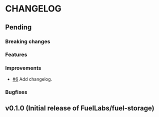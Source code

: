 # CHANGELOG

## Pending

### Breaking changes

### Features

### Improvements

- [#6] Add changelog.

### Bugfixes

## v0.1.0 (Initial release of FuelLabs/fuel-storage)

[#6]: https://github.com/FuelLabs/fuel-storage/pull/6
